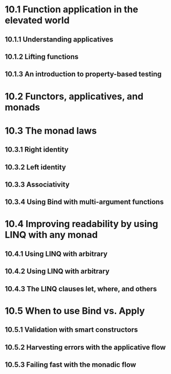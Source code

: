 # 10.1 Function application in the elevated world
## 10.1.1 Understanding applicatives
## 10.1.2 Lifting functions
## 10.1.3 An introduction to property-based testing
# 10.2 Functors, applicatives, and monads
# 10.3 The monad laws
## 10.3.1 Right identity
## 10.3.2 Left identity
## 10.3.3 Associativity
## 10.3.4 Using Bind with multi-argument functions
# 10.4 Improving readability by using LINQ with any monad
## 10.4.1 Using LINQ with arbitrary
## 10.4.2 Using LINQ with arbitrary
## 10.4.3 The LINQ clauses let, where, and others
# 10.5 When to use Bind vs. Apply
## 10.5.1 Validation with smart constructors
## 10.5.2 Harvesting errors with the applicative flow
## 10.5.3 Failing fast with the monadic flow